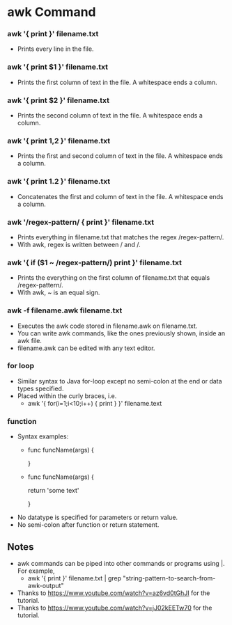 # awk Command

### awk '{ print }' filename.txt
* Prints every line in the file. 

### awk '{ print $1 }' filename.txt
* Prints the first column of text in the file. A whitespace ends a column.

### awk '{ print $2 }' filename.txt
* Prints the second column of text in the file. A whitespace ends a column.

### awk '{ print $1,$2 }' filename.txt
* Prints the first and second column of text in the file. A whitespace ends a column.

### awk '{ print $1.$2 }' filename.txt
* Concatenates the first and column of text in the file. A whitespace ends a column.

### awk '/regex-pattern/ { print }' filename.txt
* Prints everything in filename.txt that matches the regex /regex-pattern/.
* With awk, regex is written between / and /.

### awk '{ if ($1 ~ /regex-pattern/) print }' filename.txt
* Prints the everything on the first column of filename.txt that equals /regex-pattern/.
* With awk, ~ is an equal sign. 

### awk -f filename.awk filename.txt
* Executes the awk code stored in filename.awk on filename.txt. 
* You can write awk commands, like the ones previously shown, inside an awk file.
* filename.awk can be edited with any text editor. 

### for loop 
* Similar syntax to Java for-loop except no semi-colon at the end or data types specified.
* Placed within the curly braces, i.e. 
  * awk '{ for(i=1;i<10;i++) { print } }' filename.text

### function 
* Syntax examples:
  * func funcName(args) {
  
    }
  * func funcName(args) {
  
       return 'some text'
     
    }
* No datatype is specified for parameters or return value. 
* No semi-colon after function or return statement. 


## Notes
* awk commands can be piped into other commands or programs using |. For example,
  * awk '{ print }' filename.txt | grep "string-pattern-to-search-from-awk-output"
* Thanks to https://www.youtube.com/watch?v=az6vd0tGhJI for the tutorial.
* Thanks to https://www.youtube.com/watch?v=jJ02kEETw70 for the tutorial.
